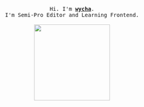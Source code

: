<p align="center">
  <br>
  <samp>
    Hi. I'm <b><a rel="nofollow noopener noreferrer" target="_blank" href="https://wycha.com/">wycha</a></b>.
    <br>I'm Semi-Pro Editor and Learning Frontend.<br>

</samp>
<br>
  <img src="https://i.imgur.com/Z76PAzT.png" width="200"/>
<br>
</p>
